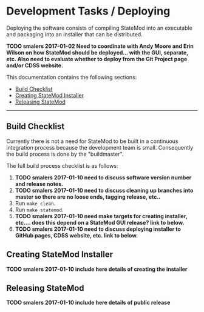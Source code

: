 # Development Tasks / Deploying #

Deploying the software consists of compiling StateMod into an executable and packaging into an installer that can be distributed.

**TODO smalers 2017-01-02 Need to coordinate with Andy Moore and Erin Wilson on how StateMod should be deployed... with the GUI, separate, etc.
Also need to evaluate whether to deploy from the Git Project page and/or CDSS website.**

This documentation contains the following sections:

* [Build Checklist](#build-checklist)
* [Creating StateMod Installer](#creating-statemod-installer)
* [Releasing StateMod](#releasing-statemod)

---------------------

## Build Checklist ##

Currently there is not a need for StateMod to be built in a continuous integration process because the development team is small.
Consequently the build process is done by the "buildmaster".

The full build process checklist is as follows:

1. **TODO smalers 2017-01-10 need to discuss software version number and release notes.**
2. **TODO smalers 2017-01-10 need to discuss cleaning up branches into master so there are no loose ends, tagging release, etc..**
3. Run `make clean`.
4. Run `make statemod`.
5. **TODO smalers 2017-01-10 need make targets for creating installer, etc.... does this depend on a StateMod GUI release? link to below.**
6. **TODO smalers 2017-01-10 need to discuss deploying installer to GitHub pages, CDSS website, etc. link to below.**

## Creating StateMod Installer ##

**TODO smalers 2017-01-10 include here details of creating the installer**

## Releasing StateMod ##

**TODO smalers 2017-01-10 include here details of public release**
